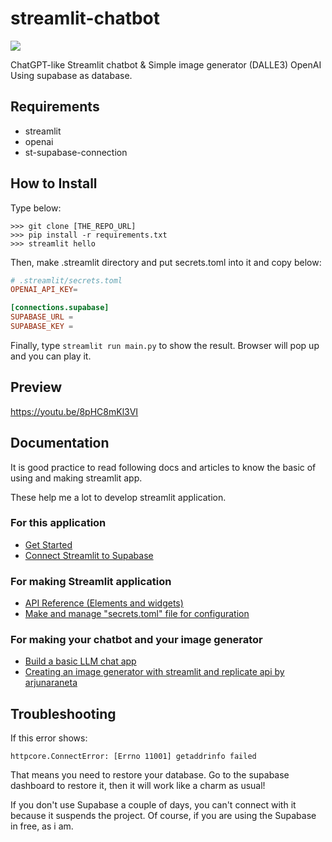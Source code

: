 # streamlit-chatbot
[![](https://dcbadge.vercel.app/api/server/cHekprskVE)](https://discord.gg/cHekprskVE)

ChatGPT-like Streamlit chatbot & Simple image generator (DALLE3) OpenAI
Using supabase as database.

## Requirements
* streamlit
* openai
* st-supabase-connection

## How to Install
Type below:

```
>>> git clone [THE_REPO_URL]
>>> pip install -r requirements.txt
>>> streamlit hello
```

Then, make .streamlit directory and put secrets.toml into it and copy below:

```toml
# .streamlit/secrets.toml
OPENAI_API_KEY=

[connections.supabase]
SUPABASE_URL = 
SUPABASE_KEY = 
```

Finally, type `streamlit run main.py` to show the result. Browser will pop up and you can play it.

## Preview
https://youtu.be/8pHC8mKl3VI

## Documentation
It is good practice to read following docs and articles to know the basic of using and making streamlit app.

These help me a lot to develop streamlit application.

### For this application
* <a href="https://docs.streamlit.io/get-started">Get Started</a>
* <a href="https://docs.streamlit.io/develop/tutorials/databases/supabase">Connect Streamlit to Supabase</a>

### For making Streamlit application
* <a href="https://docs.streamlit.io/develop/api-reference">API Reference (Elements and widgets)</a>
* <a href="https://docs.streamlit.io/develop/api-reference/connections/secrets.toml">Make and manage "secrets.toml" file for configuration</a>

### For making your chatbot and your image generator
* <a href="https://docs.streamlit.io/develop/tutorials/llms/build-conversational-apps">Build a basic LLM chat app</a>
* <a href="https://medium.com/@arjunaraneta/creating-an-image-generator-with-streamlit-and-replicate-api-hint-its-pretty-easy-a995ff3d1d0a">Creating an image generator with streamlit and replicate api by arjunaraneta</a>

## Troubleshooting
If this error shows:

```
httpcore.ConnectError: [Errno 11001] getaddrinfo failed
```

That means you need to restore your database. Go to the supabase dashboard to restore it, then it will work like a charm as usual!

If you don't use Supabase a couple of days, you can't connect with it because it suspends the project. Of course, if you are using the Supabase in free, as i am.
